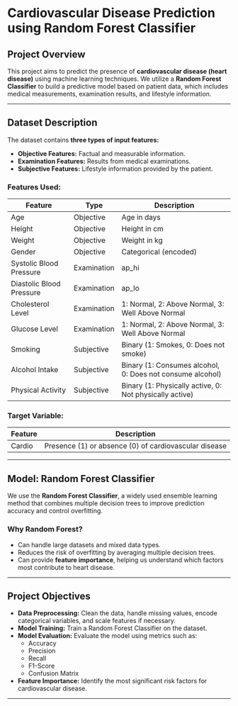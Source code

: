 # Cardiovascular Disease Prediction using Random Forest Classifier

## Project Overview

This project aims to predict the presence of **cardiovascular disease (heart disease)** using machine learning techniques. We utilize a **Random Forest Classifier** to build a predictive model based on patient data, which includes medical measurements, examination results, and lifestyle information.

---

## Dataset Description

The dataset contains **three types of input features:**

- **Objective Features:** Factual and measurable information.
- **Examination Features:** Results from medical examinations.
- **Subjective Features:** Lifestyle information provided by the patient.

### Features Used:
| Feature | Type | Description |
|---------|------|-------------|
| Age | Objective | Age in days |
| Height | Objective | Height in cm |
| Weight | Objective | Weight in kg |
| Gender | Objective | Categorical (encoded) |
| Systolic Blood Pressure | Examination | ap_hi |
| Diastolic Blood Pressure | Examination | ap_lo |
| Cholesterol Level | Examination | 1: Normal, 2: Above Normal, 3: Well Above Normal |
| Glucose Level | Examination | 1: Normal, 2: Above Normal, 3: Well Above Normal |
| Smoking | Subjective | Binary (1: Smokes, 0: Does not smoke) |
| Alcohol Intake | Subjective | Binary (1: Consumes alcohol, 0: Does not consume alcohol) |
| Physical Activity | Subjective | Binary (1: Physically active, 0: Not physically active) |

### Target Variable:
| Feature | Description |
|---------|-------------|
| Cardio | Presence (1) or absence (0) of cardiovascular disease |

---

## Model: Random Forest Classifier

We use the **Random Forest Classifier**, a widely used ensemble learning method that combines multiple decision trees to improve prediction accuracy and control overfitting. 

### Why Random Forest?
- Can handle large datasets and mixed data types.
- Reduces the risk of overfitting by averaging multiple decision trees.
- Can provide **feature importance**, helping us understand which factors most contribute to heart disease.

---

## Project Objectives
- **Data Preprocessing:** Clean the data, handle missing values, encode categorical variables, and scale features if necessary.
- **Model Training:** Train a Random Forest Classifier on the dataset.
- **Model Evaluation:** Evaluate the model using metrics such as:
  - Accuracy
  - Precision
  - Recall
  - F1-Score
  - Confusion Matrix
- **Feature Importance:** Identify the most significant risk factors for cardiovascular disease.

---
